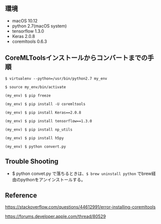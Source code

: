## 環境
- macOS 10.12
- python 2.7(macOS system)
- tensorflow 1.3.0
- Keras 2.0.8
- coremltools 0.6.3

## CoreMLToolsインストールからコンバートまでの手順
`$ virtualenv --python=/usr/bin/python2.7 my_env`

`$ source my_env/bin/activate`

`(my_env) $ pip freeze`

`(my_env) $ pip install -U coremltools`

`(my_env) $ pip install Keras==2.0.8`

`(my_env) $ pip install tensorflow==1.3.0`

`(my_env) $ pip install np_utils`

`(my_env) $ pip install h5py`

`(my_env) $ python convert.py`

## Trouble Shooting
- $ python convet.py で落ちるときは、`$ brew uninstall python` でbrew経由のpythonをアンインストールする。


## Reference
https://stackoverflow.com/questions/44612991/error-installing-coremltools

https://forums.developer.apple.com/thread/80529
